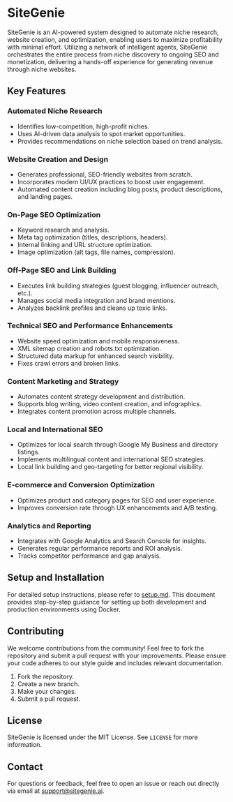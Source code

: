 # SiteGenie

SiteGenie is an AI-powered system designed to automate niche research, website creation, and optimization, enabling users to maximize profitability with minimal effort. Utilizing a network of intelligent agents, SiteGenie orchestrates the entire process from niche discovery to ongoing SEO and monetization, delivering a hands-off experience for generating revenue through niche websites.

## Key Features

### Automated Niche Research
- Identifies low-competition, high-profit niches.
- Uses AI-driven data analysis to spot market opportunities.
- Provides recommendations on niche selection based on trend analysis.

### Website Creation and Design
- Generates professional, SEO-friendly websites from scratch.
- Incorporates modern UI/UX practices to boost user engagement.
- Automated content creation including blog posts, product descriptions, and landing pages.

### On-Page SEO Optimization
- Keyword research and analysis.
- Meta tag optimization (titles, descriptions, headers).
- Internal linking and URL structure optimization.
- Image optimization (alt tags, file names, compression).

### Off-Page SEO and Link Building
- Executes link building strategies (guest blogging, influencer outreach, etc.).
- Manages social media integration and brand mentions.
- Analyzes backlink profiles and cleans up toxic links.

### Technical SEO and Performance Enhancements
- Website speed optimization and mobile responsiveness.
- XML sitemap creation and robots.txt optimization.
- Structured data markup for enhanced search visibility.
- Fixes crawl errors and broken links.

### Content Marketing and Strategy
- Automates content strategy development and distribution.
- Supports blog writing, video content creation, and infographics.
- Integrates content promotion across multiple channels.

### Local and International SEO
- Optimizes for local search through Google My Business and directory listings.
- Implements multilingual content and international SEO strategies.
- Local link building and geo-targeting for better regional visibility.

### E-commerce and Conversion Optimization
- Optimizes product and category pages for SEO and user experience.
- Improves conversion rate through UX enhancements and A/B testing.

### Analytics and Reporting
- Integrates with Google Analytics and Search Console for insights.
- Generates regular performance reports and ROI analysis.
- Tracks competitor performance and gap analysis.

## Setup and Installation

For detailed setup instructions, please refer to [setup.md](setup.md). This document provides step-by-step guidance for setting up both development and production environments using Docker.

## Contributing

We welcome contributions from the community! Feel free to fork the repository and submit a pull request with your improvements. Please ensure your code adheres to our style guide and includes relevant documentation.

1. Fork the repository.
2. Create a new branch.
3. Make your changes.
4. Submit a pull request.

## License

SiteGenie is licensed under the MIT License. See `LICENSE` for more information.

## Contact

For questions or feedback, feel free to open an issue or reach out directly via email at support@sitegenie.ai.

